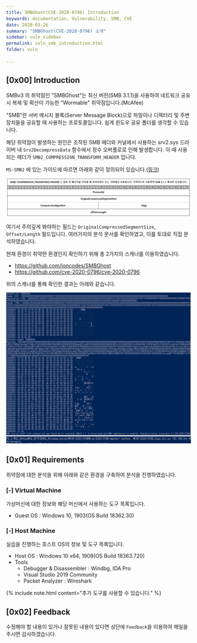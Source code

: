 ```yaml
---
title: SMBGhost(CVE-2020-0796) Introduction
keywords: documentation, Vulnerability, SMB, CVE 
date: 2020-03-26
summary: "SMBGhost(CVE-2020-0796) 소개"
sidebar: vuln_sidebar
permalink: vuln_smb_introduction.html
folder: vuln

---
```


## [0x00] Introduction

SMBv3 의 취약점인 "SMBGhost"는 최신 버전(SMB 3.1.1)을 사용하여 네트워크 공유 시 복제 및 확산이 가능한 "Wormable" 취약점입니다.(McAfee)

"SMB"란 서버 메시지 블록(Server Message Block)으로 파일이나 디렉터리 및 주변 장치들을 공유할 때 사용하는 프로토콜입니다. 쉽게 윈도우 공유 폴더를 생각할 수 있습니다.

해당 취약점이 발생하는 원인은 조작된 SMB 헤더와 커널에서 사용하는 srv2.sys 드라이버 내 `Srv2DecompressData` 함수에서 정수 오버플로로 인해 발생합니다. 이 때 사용되는 헤더가 `SMB2_COMPRESSION_TRANSFORM_HEADER` 입니다.

`MS-SMB2` 에 있는 가이드에 따르면 아래와 같이 정의되어 있습니다.(<a href="https://docs.microsoft.com/en-us/openspecs/windows_protocols/ms-smb2/1d435f21-9a21-4f4c-828e-624a176cf2a0">링크</a>)

<img src="https://github.com/Shhoya/shhoya.github.io/blob/master/rsrc/smbghost/smb_00.png?raw=true">

여기서 주의깊게 봐야하는 필드는 `OriginalCompressedSegmentSize`, `Offset/Length` 필드입니다. 
여러가지의 분석 문서를 확인하였고, 이를 토대로 직접 분석하였습니다.

현재 환경이 취약한 환경인지 확인하기 위해 총 2가지의 스캐너를 이용하였습니다.

- https://github.com/ioncodes/SMBGhost
- https://github.com/cve-2020-0796/cve-2020-0796

위의 스캐너를 통해 확인한 결과는 아래와 같습니다.

<img src="https://github.com/Shhoya/shhoya.github.io/blob/master/rsrc/smbghost/smb_01.png?raw=true">

<img src="https://github.com/Shhoya/shhoya.github.io/blob/master/rsrc/smbghost/smb_02.png?raw=true">

## [0x01] Requirements

취약점에 대한 분석을 위해 아래와 같은 환경을 구축하여 분석을 진행하였습니다.

### [-] Virtual Machine

가상머신에 대한 정보와 해당 머신에서 사용하는 도구 목록입니다.

- Guest OS : Windows 10, 1903(OS Build 18362.30)



### [-] Host Machine

실습을 진행하는 호스트 OS의 정보 및 도구 목록입니다.

- Host OS : Windows 10 x64, 1909(OS Build 18363.720)
- Tools
  - Debugger & Disassembler : Windbg, IDA Pro
  - Visual Studio 2019 Community
  - Packet Analyzer : Wireshark

{% include note.html content="추가 도구를 사용할 수 있습니다." %}



## [0x02] Feedback

수정해야 할 내용이 있거나 잘못된 내용이 있다면 상단에 `Feedback`을 이용하여 메일을 주시면 감사하겠습니다.